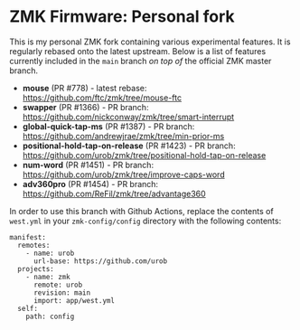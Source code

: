 # ZMK Firmware: Personal fork

This is my personal ZMK fork containing various experimental features. It is regularly
rebased onto the latest upstream. Below is a list of features
currently included in the `main` branch *on top of* the official ZMK master branch.

* **mouse** (PR #778) - latest rebase: https://github.com/ftc/zmk/tree/mouse-ftc
* **swapper** (PR #1366) - PR branch: https://github.com/nickconway/zmk/tree/smart-interrupt
* **global-quick-tap-ms** (PR #1387) - PR branch: https://github.com/andrewjrae/zmk/tree/min-prior-ms
* **positional-hold-tap-on-release** (PR #1423) - PR branch: https://github.com/urob/zmk/tree/positional-hold-tap-on-release
* **num-word** (PR #1451) - PR branch: https://github.com/urob/zmk/tree/improve-caps-word
* **adv360pro** (PR #1454) - PR branch: https://github.com/ReFil/zmk/tree/advantage360

In order to use this branch with Github Actions, replace the contents of `west.yml` in
your `zmk-config/config` directory with the following contents:
```
manifest:
  remotes:
    - name: urob
      url-base: https://github.com/urob
  projects:
    - name: zmk
      remote: urob
      revision: main
      import: app/west.yml
  self:
    path: config
```
